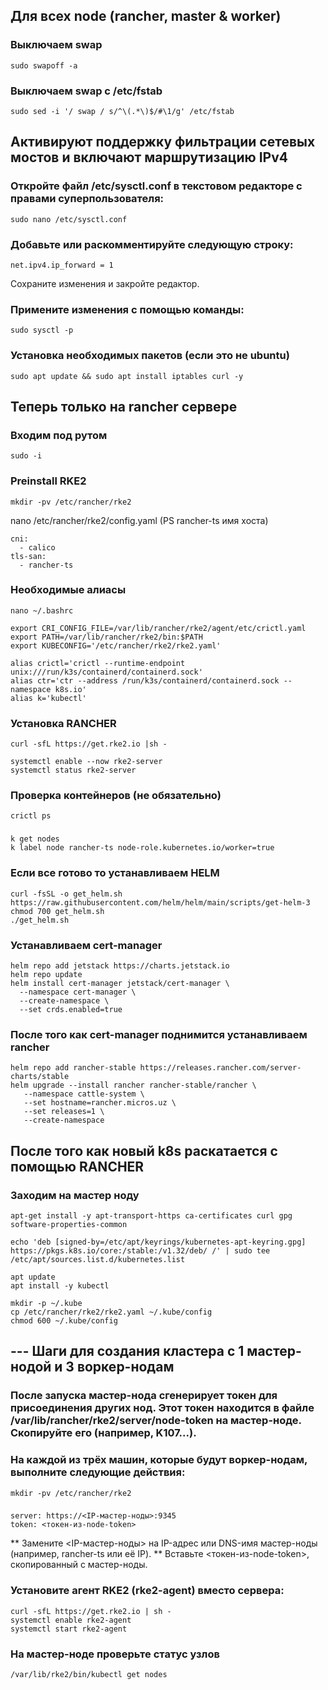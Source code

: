 ## Для всех node (rancher, master & worker)
### Выключаем swap
```
sudo swapoff -a 
```

### Выключаем swap c /etc/fstab
```
sudo sed -i '/ swap / s/^\(.*\)$/#\1/g' /etc/fstab
```

## Активируют поддержку фильтрации сетевых мостов и включают маршрутизацию IPv4
### Откройте файл /etc/sysctl.conf в текстовом редакторе с правами суперпользователя:
```
sudo nano /etc/sysctl.conf
```
### Добавьте или раскомментируйте следующую строку:
```
net.ipv4.ip_forward = 1
```
Сохраните изменения и закройте редактор.
###  Примените изменения с помощью команды:
```
sudo sysctl -p
```

### Установка необходимых пакетов (если это не ubuntu)
```
sudo apt update && sudo apt install iptables curl -y
```

## Теперь только на rancher сервере
### Входим под рутом
```
sudo -i
```
### Preinstall RKE2
```
mkdir -pv /etc/rancher/rke2
``` 

nano /etc/rancher/rke2/config.yaml  (PS rancher-ts имя хоста)
```
cni:
  - calico
tls-san:
  - rancher-ts
```


### Необходимые алиасы
```
nano ~/.bashrc 
```

```
export CRI_CONFIG_FILE=/var/lib/rancher/rke2/agent/etc/crictl.yaml
export PATH=/var/lib/rancher/rke2/bin:$PATH
export KUBECONFIG='/etc/rancher/rke2/rke2.yaml'

alias crictl='crictl --runtime-endpoint unix:///run/k3s/containerd/containerd.sock'
alias ctr='ctr --address /run/k3s/containerd/containerd.sock --namespace k8s.io'
alias k='kubectl'
```

### Установка RANCHER
```
curl -sfL https://get.rke2.io |sh -
```

```
systemctl enable --now rke2-server
systemctl status rke2-server
```

### Проверка контейнеров (не обязательно)
```
crictl ps
```

###
```
k get nodes
k label node rancher-ts node-role.kubernetes.io/worker=true
```

### Если все готово то устанавливаем HELM
```
curl -fsSL -o get_helm.sh https://raw.githubusercontent.com/helm/helm/main/scripts/get-helm-3
chmod 700 get_helm.sh
./get_helm.sh
```

### Устанавливаем cert-manager
```
helm repo add jetstack https://charts.jetstack.io
helm repo update
helm install cert-manager jetstack/cert-manager \
  --namespace cert-manager \
  --create-namespace \
  --set crds.enabled=true
```

### После того как cert-manager поднимится устанавливаем rancher
```
helm repo add rancher-stable https://releases.rancher.com/server-charts/stable
helm upgrade --install rancher rancher-stable/rancher \
   --namespace cattle-system \
   --set hostname=rancher.micros.uz \
   --set releases=1 \
   --create-namespace
```

## После того как новый k8s раскатается с помощью RANCHER
### Заходим на мастер ноду
```
apt-get install -y apt-transport-https ca-certificates curl gpg software-properties-common

echo 'deb [signed-by=/etc/apt/keyrings/kubernetes-apt-keyring.gpg] https://pkgs.k8s.io/core:/stable:/v1.32/deb/ /' | sudo tee /etc/apt/sources.list.d/kubernetes.list

apt update
apt install -y kubectl
``` 
```
mkdir -p ~/.kube
cp /etc/rancher/rke2/rke2.yaml ~/.kube/config
chmod 600 ~/.kube/config
```
## --- Шаги для создания кластера с 1 мастер-нодой и 3 воркер-нодам
### После запуска мастер-нода сгенерирует токен для присоединения других нод. Этот токен находится в файле /var/lib/rancher/rke2/server/node-token на мастер-ноде. Скопируйте его (например, K107...).

### На каждой из трёх машин, которые будут воркер-нодам, выполните следующие действия:
```
mkdir -pv /etc/rancher/rke2
```

###
```
server: https://<IP-мастер-ноды>:9345
token: <токен-из-node-token>
```
** Замените <IP-мастер-ноды> на IP-адрес или DNS-имя мастер-ноды (например, rancher-ts или её IP).
** Вставьте <токен-из-node-token>, скопированный с мастер-ноды.

### Установите агент RKE2 (rke2-agent) вместо сервера:
```
curl -sfL https://get.rke2.io | sh -
systemctl enable rke2-agent
systemctl start rke2-agent
```
###  На мастер-ноде проверьте статус узлов
```
/var/lib/rke2/bin/kubectl get nodes
```
